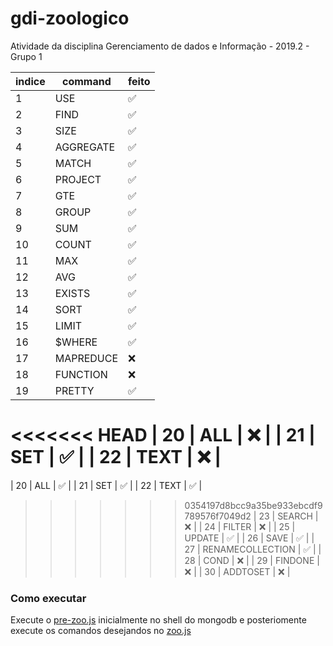 # gdi-zoologico
Atividade da disciplina Gerenciamento de dados e Informação - 2019.2 - Grupo 1

| indice    | command   | feito |
| --------- | --------- | ----- |
| 1         | USE       | ✅    |
| 2         | FIND      | ✅    |
| 3         | SIZE      | ✅    |
| 4         | AGGREGATE | ✅    |
| 5         | MATCH     | ✅    |
| 6         | PROJECT   | ✅    |
| 7         | GTE       | ✅    |
| 8         | GROUP     | ✅    |
| 9         | SUM       | ✅    |
| 10        | COUNT     | ✅    |
| 11        | MAX       | ✅    |
| 12        | AVG       | ✅    |
| 13        | EXISTS    | ✅    |
| 14        | SORT      | ✅    |
| 15        | LIMIT     | ✅    |
| 16        | $WHERE    | ✅    |
| 17        | MAPREDUCE | ❌    |
| 18        | FUNCTION  | ❌    |
| 19        | PRETTY    | ✅    |
<<<<<<< HEAD
| 20        | ALL       | ❌    |
| 21        | SET       | ✅    |
| 22        | TEXT      | ❌    |
=======
| 20        | ALL       | ✅    |
| 21        | SET       | ✅    |
| 22        | TEXT      | ✅    |
>>>>>>> 0354197d8bcc9a35be933ebcdf9789576f7049d2
| 23        | SEARCH    | ❌    |
| 24        | FILTER    | ❌    |
| 25        | UPDATE    | ✅    |
| 26        | SAVE      | ✅    |
| 27        | RENAMECOLLECTION | ✅    |
| 28        | COND      | ❌    |
| 29        | FINDONE   | ❌    |
| 30        | ADDTOSET  | ❌    |

### Como executar

Execute o [pre-zoo.js](/pre-zoo.js) inicialmente no shell do mongodb e posteriomente execute os comandos desejandos no [zoo.js](/zoo.js) 